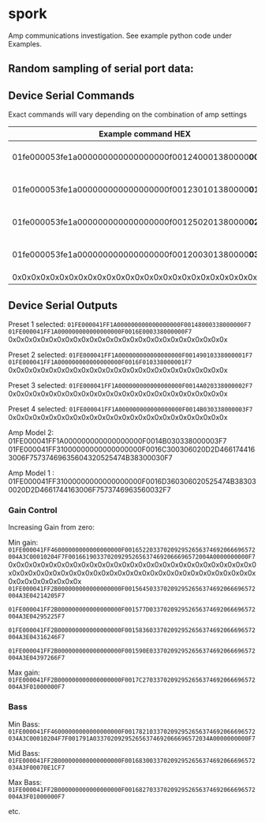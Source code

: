 # spork
Amp communications investigation. See example python code under Examples.

## Random sampling of serial port data:


Device Serial Commands
-----------------

Exact commands will vary depending on the combination of amp settings

|Example command HEX| action|
|---| ----|
|01fe000053fe1a000000000000000000f001240001380000**00**f779| Select Preset 1 |
|01fe000053fe1a000000000000000000f001230101380000**01**f779| Select Preset 2 |
|01fe000053fe1a000000000000000000f001250201380000**02**f779| Select Preset 3 |
|01fe000053fe1a000000000000000000f001200301380000**03**f779| Select Preset 4 |
| 0x0x0x0x0x0x0x0x0x0x0x0x0x0x0x0x0x0x0x0x0x0x0x0x0x0x0x

Device Serial Outputs
------------
Preset 1 selected: 
`01FE000041FF1A000000000000000000F00148000338000000F7`
`01FE000041FF1A000000000000000000F0016E000338000000F7`
 0x0x0x0x0x0x0x0x0x0x0x0x0x0x0x0x0x0x0x0x0x0x0x0x0x0x0x

Preset 2 selected: 
`01FE000041FF1A000000000000000000F00149010338000001F7`
`01FE000041FF1A000000000000000000F0016F010338000001F7`
 0x0x0x0x0x0x0x0x0x0x0x0x0x0x0x0x0x0x0x0x0x0x0x0x0x0x0x
 
Preset 3 selected: 
`01FE000041FF1A000000000000000000F0014A020338000002F7`
 0x0x0x0x0x0x0x0x0x0x0x0x0x0x0x0x0x0x0x0x0x0x0x0x0x0x0x

Preset 4 selected: 
`01FE000041FF1A000000000000000000F0014B030338000003F7`
 0x0x0x0x0x0x0x0x0x0x0x0x0x0x0x0x0x0x0x0x0x0x0x0x0x0x0x

Amp Model 2: 
01FE000041FF1A000000000000000000F0014B030338000003F7
01FE000041FF31000000000000000000F0016C300306020D2D4661744163006F75737469635604320525474B38300030F7

Amp Model 1 : 
01FE000041FF31000000000000000000F0016D360306020525474B383030020D2D4661744163006F7573746963560032F7

### Gain Control
Increasing Gain from zero:

Min gain:
`01FE000041FF46000000000000000000F0016522033702092952656374692066696572004A3C00010204F7F0016619033702092952656374692066696572004A0000000000F7`
 0x0x0x0x0x0x0x0x0x0x0x0x0x0x0x0x0x0x0x0x0x0x0x0x0x0x0x0x0x0x0x0x0x0x0x0x0x0x0x0x0x0x0x0x0x0x0x0x0x0x0x0x0x0x0x0x0x0x0x0x0x0x0x0x0x0x0x0x0x0x
`01FE000041FF2B000000000000000000F0015645033702092952656374692066696572004A3E04214205F7`

`01FE000041FF2B000000000000000000F001577D033702092952656374692066696572004A3E04295225F7`

`01FE000041FF2B000000000000000000F0015836033702092952656374692066696572004A3E04316246F7`

`01FE000041FF2B000000000000000000F001590E033702092952656374692066696572004A3E04397266F7`

Max gain:
`01FE000041FF2B000000000000000000F0017C27033702092952656374692066696572004A3F01000000F7`

### Bass 
Min Bass:
`01FE000041FF46000000000000000000F0017821033702092952656374692066696572034A3C00010204F7F001791A033702092952656374692066696572034A0000000000F7`

Mid Bass:
`01FE000041FF2B000000000000000000F0016830033702092952656374692066696572034A3F00070E1CF7`

Max Bass:
`01FE000041FF2B000000000000000000F0016827033702092952656374692066696572004A3F01000000F7`


etc.

